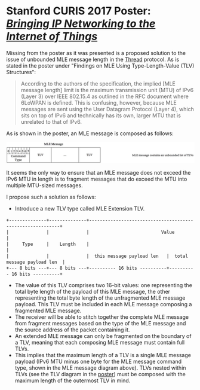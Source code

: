 # Stanford CURIS 2017 Poster: [*Bringing IP Networking to the Internet of Things*](https://github.com/mog96/curis-2017-poster/blob/master/curis-poster_mateo-garcia.pdf)

Missing from the poster as it was presented is a proposed solution to the issue of unbounded MLE message length in the [Thread](https://www.threadgroup.org/ThreadSpec) protocol. As is stated in the poster under "Findings on MLE Using Type-Length-Value (TLV) Structures":

> According to the authors of the specification, the implied [MLE message length] limit is the maximum transmission unit (MTU) of IPv6 (Layer 3) over IEEE 802.15.4 as outlined in the RFC document where 6LoWPAN is defined. This is confusing, however, because MLE messages are sent using the User Datagram Protocol (Layer 4), which sits on top of IPv6 and technically has its own, larger MTU that is unrelated to that of IPv6.

As is shown in the poster, an MLE message is composed as follows:

![thread-mle-message-unbounded-length](https://github.com/mog96/curis-2017-poster/blob/master/diagrams/thread-mle-message-unbounded-length.jpg)

It seems the only way to ensure that an MLE message does not exceed the IPv6 MTU in length is to fragment messages that do exceed the MTU into multiple MTU-sized messages.

I propose such a solution as follows:
- Introduce a new TLV type called MLE Extension TLV.
```
+--------------+--------------+-----------------------------------------------------------+
|              |              |                           Value                           |
|     Type     |    Length    |                                                           |
|              |              |  this message payload len   |  total message payload len  |
+--- 8 bits ---+--- 8 bits ---+---------- 16 bits ----------+---------- 16 bits ----------+
```
- The value of this TLV comprises two 16-bit values: one representing the total byte length of the payload of this MLE message, the other representing the total byte length of the unfragmented MLE message payload. This TLV must be included in each MLE message composing a fragmented MLE message.
- The receiver will be able to stitch together the complete MLE message from fragment messages based on the type of the MLE message and the source address of the packet containing it.
- An extended MLE message can only be fragmented on the boundary of a TLV, meaning that each composing MLE message must contain full TLVs.
- This implies that the maximum length of a TLV is a single MLE message payload (IPv6 MTU minus one byte for the MLE message command type, shown in the MLE message diagram above). TLVs nested within TLVs (see the TLV diagram in the [poster](https://github.com/mog96/curis-2017-poster/blob/master/curis-poster_mateo-garcia.pdf)) must be composed with the maximum length of the outermost TLV in mind.

